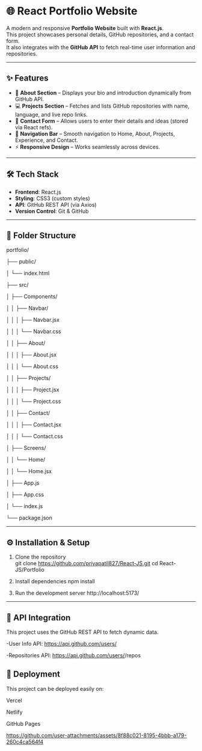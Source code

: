 # 🌐 React Portfolio Website  

A modern and responsive **Portfolio Website** built with **React.js**.  
This project showcases personal details, GitHub repositories, and a contact form.  
It also integrates with the **GitHub API** to fetch real-time user information and repositories.  

---

## ✨ Features  

- 📖 **About Section** – Displays your bio and introduction dynamically from GitHub API.  
- 💻 **Projects Section** – Fetches and lists GitHub repositories with name, language, and live repo links.  
- 📩 **Contact Form** – Allows users to enter their details and ideas (stored via React refs).  
- 🧭 **Navigation Bar** – Smooth navigation to Home, About, Projects, Experience, and Contact.  
- ⚡ **Responsive Design** – Works seamlessly across devices.  

---

## 🛠️ Tech Stack  

- **Frontend**: React.js  
- **Styling**: CSS3 (custom styles)  
- **API**: GitHub REST API (via Axios)  
- **Version Control**: Git & GitHub  

---

## 📂 Folder Structure  


portfolio/

├── public/

│ └── index.html

├── src/

│ ├── Components/

│ │ ├── Navbar/

│ │ │ ├── Navbar.jsx

│ │ │ └── Navbar.css

│ │ ├── About/

│ │ │ ├── About.jsx

│ │ │ └── About.css

│ │ ├── Projects/

│ │ │ ├── Project.jsx

│ │ │ └── Project.css

│ │ ├── Contact/

│ │ │ ├── Contact.jsx

│ │ │ └── Contact.css

│ ├── Screens/

│ │ └── Home/

│ │ └── Home.jsx

│ ├── App.js

│ ├── App.css

│ └── index.js

└── package.json


---

## ⚙️ Installation & Setup  

1. Clone the repository  
   git clone https://github.com/priyapatil827/React-JS.git
   cd React-JS/Portfolio
   
3. Install dependencies
   npm install

4. Run the development server
   http://localhost:5173/

---

## 🔗 API Integration

This project uses the GitHub REST API to fetch dynamic data.

-User Info API:
https://api.github.com/users/<your-username>

-Repositories API:
https://api.github.com/users/<your-username>/repos

## 🚀 Deployment

This project can be deployed easily on:

Vercel

Netlify

GitHub Pages



https://github.com/user-attachments/assets/8f88c021-8195-4bbb-a179-260c4ca564f4










